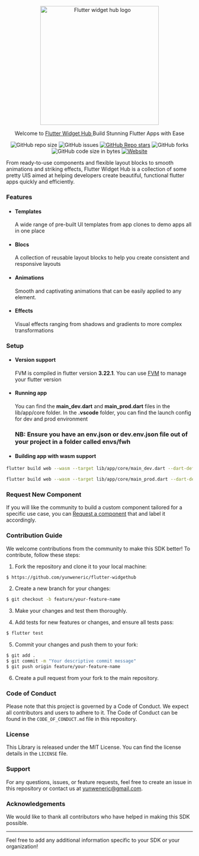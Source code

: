 <p align="center">
  <a href="https://flutterwidgethub.com/" target="blank"><img src="https://raw.githubusercontent.com/yunweneric/flutter-widgethub/main/assets/images/fwh.png" width="320" alt="Flutter widget hub logo" /></a>
</p>
  <p align="center">Welcome to <a href="https://flutterwidgethub.com/" target="_blank"> Flutter Widget Hub </a>Build Stunning Flutter Apps with Ease</p>
    <p align="center">
<a><img alt="GitHub repo size" src="https://img.shields.io/github/repo-size/yunweneric/flutter-widgethub?color=%233867D6&style=for-the-badge"></a>
<a><img alt="GitHub issues" src="https://img.shields.io/github/issues-raw/yunweneric/flutter-widgethub?color=%233867D6&style=for-the-badge"></a>
<a href="" target="_blank"><img alt="GitHub Repo stars" src="https://img.shields.io/github/stars/yunweneric/flutter-widgethub?color=%233867D6&style=for-the-badge"></a>
<a><img alt="GitHub forks" src="https://img.shields.io/github/forks/yunweneric/flutter-widgethub?color=%233867D6&style=for-the-badge"></a>
<a><img alt="GitHub code size in bytes" src="https://img.shields.io/github/languages/code-size/yunweneric/flutter-widgethub?color=%233867D6&style=for-the-badge"></a>
<a href = "https://flutterwidgethub.com/"><img alt="Website" src="https://img.shields.io/website?color=%233867D6&style=for-the-badge&up_color=3F51B5&up_message=Visit%20us&url=https%3A%2F%2Fpayunit.net%2Fdocs%2F"></a>

</p>

From ready-to-use components and flexible layout blocks to smooth animations and striking effects, Flutter Widget Hub is a collection of some pretty UIS aimed at helping developers create beautiful, functional flutter apps quickly and efficiently.

### Features

- #### Templates

  A wide range of pre-built UI templates from app clones to demo apps all in one place

- #### Blocs

  A collection of reusable layout blocks to help you create consistent and responsive layouts

- #### Animations

  Smooth and captivating animations that can be easily applied to any element.

- #### Effects

  Visual effects ranging from shadows and gradients to more complex transformations

### Setup

- #### Version support

  FVM is compiled in flutter version **3.22.1**. You can use [FVM](https://fvm.app/) to manage your flutter version

- #### Running app

  You can find the **main_dev.dart** and **main_prod.dart** files in the lib/app/core folder. In the **.vscode** folder, you can find the launch config for dev and prod environment

  ### NB: Ensure you have an env.json or dev.env.json file out of your project in a folder called envs/fwh

- #### Building app with wasm support

```bash
flutter build web --wasm --target lib/app/core/main_dev.dart --dart-define-from-file=../envs/fwh/dev.env.json
```

```bash
flutter build web --wasm --target lib/app/core/main_prod.dart --dart-define-from-file=../envs/fwh/env.json
```

### Request New Component

If you will like the community to build a custom component tailored for a specific use case, you can [Request a component](https://github.com/yunweneric/flutter-widgethub/issues) that and label it accordingly.

### Contribution Guide

We welcome contributions from the community to make this SDK better! To contribute, follow these steps:

1. Fork the repository and clone it to your local machine:

```bash
$ https://github.com/yunweneric/flutter-widgethub
```

2. Create a new branch for your changes:

```bash
$ git checkout -b feature/your-feature-name
```

3. Make your changes and test them thoroughly.

4. Add tests for new features or changes, and ensure all tests pass:

```bash
$ flutter test
```

5. Commit your changes and push them to your fork:

```bash
$ git add .
$ git commit -m "Your descriptive commit message"
$ git push origin feature/your-feature-name
```

6. Create a pull request from your fork to the main repository.

### Code of Conduct

Please note that this project is governed by a Code of Conduct. We expect all contributors and users to adhere to it. The Code of Conduct can be found in the `CODE_OF_CONDUCT.md` file in this repository.

### License

This Library is released under the MIT License. You can find the license details in the `LICENSE` file.

### Support

For any questions, issues, or feature requests, feel free to create an issue in this repository or contact us at yunweneric@gmail.com.

### Acknowledgements

We would like to thank all contributors who have helped in making this SDK possible.

---

Feel free to add any additional information specific to your SDK or your organization!

